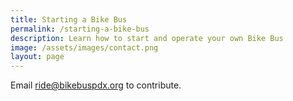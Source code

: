 ```yaml
---
title: Starting a Bike Bus
permalink: /starting-a-bike-bus
description: Learn how to start and operate your own Bike Bus
image: /assets/images/contact.png
layout: page
---
```


Email ride@bikebuspdx.org to contribute.
